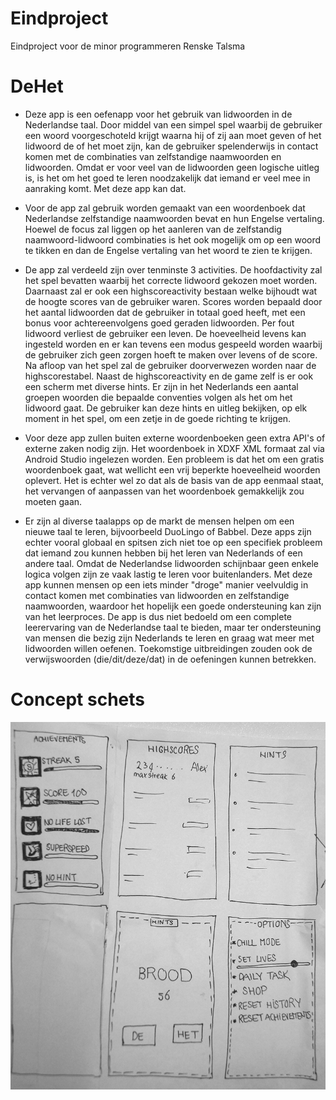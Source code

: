 # Eindproject
Eindproject voor de minor programmeren
Renske Talsma 

# DeHet

* Deze app is een oefenapp voor het gebruik van lidwoorden in de Nederlandse taal. Door middel van een simpel spel waarbij de gebruiker een woord voorgeschoteld krijgt waarna hij of zij aan moet geven of het lidwoord de of het moet zijn, kan de gebruiker spelenderwijs in contact komen met de combinaties van zelfstandige naamwoorden en lidwoorden. Omdat er voor veel van de lidwoorden geen logische uitleg is, is het om het goed te leren noodzakelijk dat iemand er veel mee in aanraking komt. Met deze app kan dat. 

* Voor de app zal gebruik worden gemaakt van een woordenboek dat Nederlandse zelfstandige naamwoorden bevat en hun Engelse vertaling. Hoewel de focus zal liggen op het aanleren van de zelfstandig naamwoord-lidwoord combinaties is het ook mogelijk om op een woord te tikken en dan de Engelse vertaling van het woord te zien te krijgen. 

* De app zal verdeeld zijn over tenminste 3 activities. De hoofdactivity zal het spel bevatten waarbij het correcte lidwoord gekozen moet worden. Daarnaast zal er ook een highscoreactivity bestaan welke bijhoudt wat de hoogte scores van de gebruiker waren. Scores worden bepaald door het aantal lidwoorden dat de gebruiker in totaal goed heeft, met een bonus voor achtereenvolgens goed geraden lidwoorden. Per fout lidwoord verliest de gebruiker een leven. De hoeveelheid levens kan ingesteld worden en er kan tevens een modus gespeeld worden waarbij de gebruiker zich geen zorgen hoeft te maken over levens of de score. Na afloop van het spel zal de gebruiker doorverwezen worden naar de highscorestabel.
 Naast de highscoreactivity en de game zelf is er ook een scherm met diverse hints. Er zijn in het Nederlands een aantal groepen woorden die bepaalde conventies volgen als het om het lidwoord gaat. De gebruiker kan deze hints en uitleg bekijken, op elk moment in het spel, om een zetje in de goede richting te krijgen.

* Voor deze app zullen buiten externe woordenboeken geen extra API's of externe zaken nodig zijn. Het woordenboek in XDXF XML formaat zal via Android Studio ingelezen worden. Een probleem is dat het om een gratis woordenboek gaat, wat wellicht een vrij beperkte hoeveelheid woorden oplevert. Het is echter wel zo dat als de basis van de app eenmaal staat, het vervangen of aanpassen van het woordenboek gemakkelijk zou moeten gaan. 

* Er zijn al diverse taalapps op de markt de mensen helpen om een nieuwe taal te leren, bijvoorbeeld DuoLingo of Babbel. Deze apps zijn echter vooral globaal en spitsen zich niet toe op een specifiek probleem dat iemand zou kunnen hebben bij het leren van Nederlands of een andere taal. Omdat de Nederlandse lidwoorden schijnbaar geen enkele logica volgen zijn ze vaak lastig te leren voor buitenlanders. Met deze app kunnen mensen op een iets minder "droge" manier veelvuldig in contact komen met combinaties van lidwoorden en zelfstandige naamwoorden, waardoor het hopelijk een goede ondersteuning kan zijn van het leerproces.  De app is dus niet bedoeld om een complete leerervaring van de Nederlandse taal te bieden, maar ter ondersteuning van mensen die bezig zijn Nederlands te leren en graag wat meer met lidwoorden willen oefenen. Toekomstige uitbreidingen zouden ook de verwijswoorden (die/dit/deze/dat) in de oefeningen kunnen betrekken. 


# Concept schets
![](doc/sketch.png)



